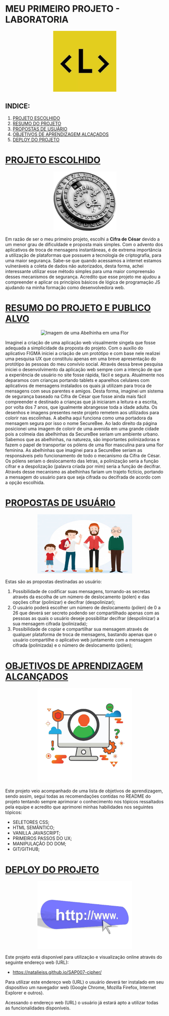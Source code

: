 # **MEU PRIMEIRO PROJETO - LABORATORIA**

<p align="center">
<img src="imagensreadme/imagemdalaboratoria.png" alt="Logo da Laboratória" width="200"/>
</p>

## **INDICE:**
1. [PROJETO ESCOLHIDO](#1-projeto-escolhido)
2. [RESUMO DO PROJETO](#2-resumo-do-projeto-e-publico-alvo)
3. [PROPOSTAS DE USUÁRIO](#3-propostas-de-usuario)
4. [OBJETIVOS DE APRENDIZAGEM ALCAÇADOS](#4-objetivos-de-aprendizagem-alcançados)
5. [DEPLOY DO PROJETO](#5-deploy-do-projeto)

# [PROJETO ESCOLHIDO](#1-projeto-escolhido)

<p align="center">
<img src="imagensreadme/cifradecesar.jpeg" alt="Imagem Representando a Cifra de César" width="200"/>
</p>

Em razão de ser o meu primeiro projeto, escolhi a **Cifra de César** devido a um menor grau de dificuldade e proposta mais simples.
Com o advento dos aplicativos de troca de mensagens instantâneas, é de extrema importância a utilização de plataformas que possuem a tecnologia de criptografia, para uma maior segurança.
Sabe-se que quando acessamos a internet estamos vulneráveis a coleta de dados não autorizados, desta forma, achei interessante utilizar esse método simples para uma maior compreensão desses mecanismos de segurança. Acredito que esse projeto me ajudou a compreender e aplicar os princípios básicos de lógica de programação JS ajudando na minha formação como desenvolvedora web.


# [RESUMO DO PROJETO E PUBLICO ALVO](#2-resumo-do-projeto-e-publico-alvo)

<p align="center">
<img src="imagensreadme/imagemdaabelinha.png" alt="Imagem de uma Abelhinha em uma Flor" width="200"/>
</p>

Imaginei a criação de uma aplicação web visualmente singela que fosse adequada a simplicidade da proposta do projeto.
Com o auxílio do aplicativo FIGMA iniciei a criação de um protótipo e com base nele realizei uma pesquisa UX que constituiu apenas em uma breve apresentação do protótipo às pessoas do meu convívio social. 
Através dessa breve pesquisa iniciei o desenvolvimento da aplicação web sempre com a intenção de que a experiência de usuário no site fosse rápida, fácil e segura.
Atualmente nos deparamos com crianças portando tablets e aparelhos celulares com aplicativos de mensagens instalados os quais já utilizam para troca de mensagens com seus parentes e amigos. Desta forma, imaginei um sistema de segurança baseado na Cifra de César que fosse ainda mais fácil compreender e destinado a crianças que já iniciaram a leitura e a escrita, por volta dos 7 anos, que igualmente abrangesse toda a idade adulta.
Os desenhos e imagens presentes neste projeto remetem aos utilizados para colorir nas escolinhas. A abelha aqui funciona como uma portadora da mensagem segura por isso o nome SecureBee.
Ao lado direito da página posicionei uma imagem de colorir de uma avenida em uma grande cidade pois a colmeia das abelhinhas da SecureBee seriam um ambiente urbano. 
Sabemos que as abelhinhas, na natureza, são importantes polinizadoras e fazem o papel de transportar os pólens de uma flor masculina para uma flor feminina. As abelhinhas que imaginei para a SecureBee seriam as responsáveis pelo funcionamento de todo o mecanismo da Cifra de César. Os pólens seriam o deslocamento das letras, a polinização seria a função cifrar e a despolização (palavra criada por mim) seria a função de decifrar.
Através desse mecanismo as abelhinhas fariam um trajeto fictício, portando a mensagem do usuário para que seja cifrada ou decifrada de acordo com a opção escolhida.

# [PROPOSTAS DE USUÁRIO](#3-propostas-de-usuario)

<p align="center">
<img src="imagensreadme/usuarios.jpg" alt="Imagem dos Usuários" width="300"/>
</p>

Estas são as propostas destinadas ao usuário:

1. Possibilidade de codificar suas mensagens, tornando-as secretas através da escolha de um número de deslocamento (pólen) e das opções cifrar (polinizar) e decifrar (despolinizar);
2. O usuário poderá escolher um número de deslocamento (pólen) de 0 a 26 que deverá ser secreto podendo ser compartilhado apenas com as pessoas as quais o usuário deseje possibilitar decifrar (despolinizar) a sua mensagem cifrada (polinizada);
3. Possibilidade de copiar e compartilhar sua mensagem através de qualquer plataforma de troca de mensagens, bastando apenas que o usuário compartilhe o aplicativo web juntamente com a mensagem cifrada (polinizada) e o número de deslocamento (pólen);

# [OBJETIVOS DE APRENDIZAGEM ALCANÇADOS](#4-objetivos-de-aprendizagem-alcançados)

<p align="center">
<img src="imagensreadme/objetivosdeaprendizagem.jpg" alt="Imagem representando os Objetivos de Aprendizagem" width="300"/>
</p>

Este projeto veio acompanhado de uma lista de objetivos de aprendizagem, sendo assim, segui todas as recomendações contidas no README do projeto tentando sempre aprimorar o conhecimento nos tópicos ressaltados pela equipe e acredito que aprimorei minhas habilidades nos seguintes tópicos: 
- SELETORES CSS;
- HTML SEMÂNTICO;
- VANILLA JAVASCRIPT;
- PRIMEIROS PASSOS DO UX;
- MANIPULAÇÃO DO DOM;
- GIT/GITHUB;

# [DEPLOY DO PROJETO](#5-deploy-do-projeto)

<p align="center">
<img src="imagensreadme/deploy.jpg" alt="Imagem representando os Objetivos de Aprendizagem" width="300"/>
</p>

Este projeto está disponível para utilização e visualização online através do seguinte endereço web (URL):

- https://natalieiss.github.io/SAP007-cipher/

Para utilizar este endereço web (URL) o usuário deverá ter instalado em seu dispositivo um navegador web (Google Chrome, Mozilla Firefox, Internet Explorer e outros).

Acessando o endereço web (URL) o usuário já estará apto a utilizar todas as funcionalidades disponíveis.
